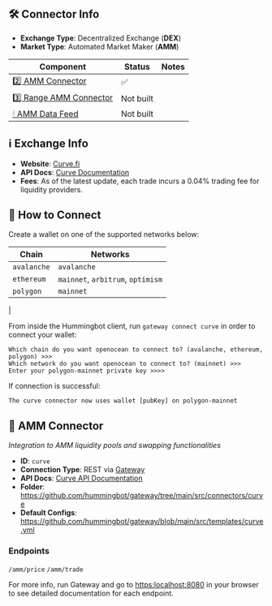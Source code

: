 ## 🛠 Connector Info

- **Exchange Type**: Decentralized Exchange (**DEX**)
- **Market Type**: Automated Market Maker (**AMM**)

| Component | Status | Notes | 
| --------- | ------ | ----- |
| [2️⃣ AMM Connector](#2-amm-connector) | ✅ |
| [3️⃣ Range AMM Connector](#3-range-amm-connector) | Not built |
| [🕯 AMM Data Feed](#amm-data-feed) | Not built |

## ℹ️ Exchange Info

- **Website**: [Curve.fi](https://curve.fi)
- **API Docs**: [Curve Documentation](https://docs.curve.fi)
- **Fees**: As of the latest update, each trade incurs a 0.04% trading fee for liquidity providers.


## 🔑 How to Connect

Create a wallet on one of the supported networks below:


| Chain | Networks | 
| ----- | -------- |
| `avalanche` | `avalanche` 
| `ethereum` | `mainnet`, `arbitrum`, `optimism`
| `polygon` | `mainnet` 
|

From inside the Hummingbot client, run `gateway connect curve` in order to connect your wallet:
 
```
Which chain do you want openocean to connect to? (avalanche, ethereum, polygon) >>>
Which network do you want openocean to connect to? (mainnet) >>>
Enter your polygon-mainnet private key >>>>
```

If connection is successful:

```
The curve connector now uses wallet [pubKey] on polygon-mainnet
```


## 🔀 AMM Connector
*Integration to AMM liquidity pools and swapping functionalities*

- **ID**: `curve`
- **Connection Type**: REST via [Gateway](/gateway)
- **API Docs**: [Curve API Documentation](https://docs.curve.fi)
- **Folder**: <https://github.com/hummingbot/gateway/tree/main/src/connectors/curve>
- **Default Configs**: <https://github.com/hummingbot/gateway/blob/main/src/templates/curve.yml>

### Endpoints

`/amm/price`
`/amm/trade`

For more info, run Gateway and go to <https:localhost:8080> in your browser to see detailed documentation for each endpoint.
